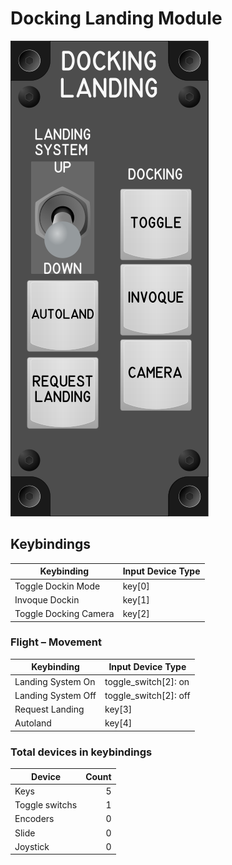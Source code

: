 # Docking Landing Module

![Docking Landing Module](images/DockingLandingModule_50mmWidth.png)

## Keybindings

| Keybinding            | Input Device Type |
| ----------------------| ----------------- |
| Toggle Dockin Mode    | key[0]            |
| Invoque Dockin        | key[1]            |
| Toggle Docking Camera | key[2]            |

### Flight – Movement

| Keybinding            |   Input Device Type   |
| ----------------------| --------------------- |
| Landing System On     | toggle_switch[2]: on  |
| Landing System Off    | toggle_switch[2]: off |
| Request Landing       | key[3]                |
| Autoland              | key[4]                |


### Total devices in keybindings

| Device               | Count  |
| -------------------- | -----: |
| Keys                 |      5 |
| Toggle switchs       |      1 |
| Encoders             |      0 |
| Slide                |      0 |
| Joystick             |      0 |
